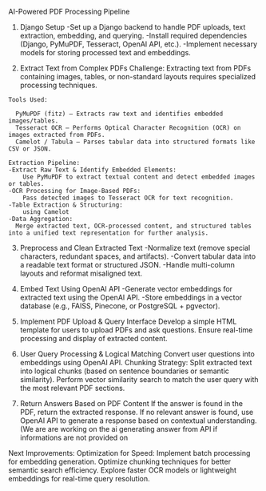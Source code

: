 AI-Powered PDF Processing Pipeline
  1. Django Setup
    -Set up a Django backend to handle PDF uploads, text extraction, embedding, and querying.
    -Install required dependencies (Django, PyMuPDF, Tesseract, OpenAI API, etc.).
    -Implement necessary models for storing processed text and embeddings.

  2. Extract Text from Complex PDFs
    Challenge: Extracting text from PDFs containing images, tables, or non-standard layouts requires specialized processing techniques.
  
  
    Tools Used:
    
      PyMuPDF (fitz) – Extracts raw text and identifies embedded images/tables.
      Tesseract OCR – Performs Optical Character Recognition (OCR) on images extracted from PDFs.
      Camelot / Tabula – Parses tabular data into structured formats like CSV or JSON.
    
    Extraction Pipeline:
    -Extract Raw Text & Identify Embedded Elements:
        Use PyMuPDF to extract textual content and detect embedded images or tables.  
    -OCR Processing for Image-Based PDFs:
        Pass detected images to Tesseract OCR for text recognition.
    -Table Extraction & Structuring: 
        using Camelot 
    -Data Aggregation:
      Merge extracted text, OCR-processed content, and structured tables into a unified text representation for further analysis.
  
    
3. Preprocess and Clean Extracted Text
  -Normalize text (remove special characters, redundant spaces, and artifacts).
  -Convert tabular data into a readable text format or structured JSON.
  -Handle multi-column layouts and reformat misaligned text.

4. Embed Text Using OpenAI API
  -Generate vector embeddings for extracted text using the OpenAI API.
  -Store embeddings in a vector database (e.g., FAISS, Pinecone, or PostgreSQL + pgvector).


5. Implement PDF Upload & Query Interface
    Develop a simple HTML template for users to upload PDFs and ask questions.
    Ensure real-time processing and display of extracted content.

6. User Query Processing & Logical Matching
    Convert user questions into embeddings using OpenAI API.
    Chunking Strategy: Split extracted text into logical chunks (based on sentence boundaries or semantic similarity).
    Perform vector similarity search to match the user query with the most relevant PDF sections.

7. Return Answers Based on PDF Content
    If the answer is found in the PDF, return the extracted response.
    If no relevant answer is found, use OpenAI API to generate a response based on contextual understanding. (We are are working on the ai generating answer from API if informations are not provided on 

Next Improvements:
    Optimization for Speed:
        Implement batch processing for embedding generation.
        Optimize chunking techniques for better semantic search efficiency.
        Explore faster OCR models or lightweight embeddings for real-time query resolution.
